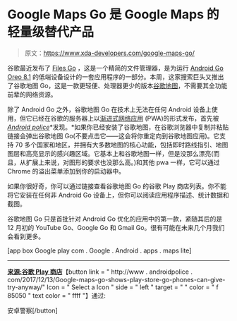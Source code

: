 # Google Maps Go 是 Google Maps 的轻量级替代产品

> 原文：<https://www.xda-developers.com/google-maps-go/>

谷歌最近发布了 [Files Go](https://www.xda-developers.com/google-go-smart-file-manager-leaked/) ，这是一个精简的文件管理器，是为运行 [Android Go Oreo 8.1](https://www.xda-developers.com/android-go-news/) 的低端设备设计的一套应用程序的一部分。本周，这家搜索巨头又推出了谷歌地图 Go，这是一款更轻便、处理器更少的版本[谷歌地图](http://xda-developers.com/tag/google-maps)，不需要其全功能前辈的网络资源。

除了 Android Go 之外，谷歌地图 Go 在技术上无法在任何 Android 设备上使用，但它已经在谷歌的服务器上以[渐进式网络应用](https://www.google.com/maps?force=qVTs2FOxxTmHHo79-pwa&source=mlapk) (PWA)的形式发布，首先被[*Android police*](http://www.androidpolice.com/2017/12/13/google-maps-go-shows-play-store-go-phones-can-give-try-anyway/)*发现。*如果你已经安装了谷歌地图，在谷歌浏览器中复制并粘贴链接会弹出谷歌地图 Go(不要点击它——这会将你重定向到谷歌地图应用)。它支持 70 多个国家和地区，并拥有大多数地图的核心功能，包括即时路线指引、地图图层和高亮显示的感兴趣区域。它基本上和谷歌地图一样，但是没那么漂亮(而且，从扩展上来说，对图形的要求也没那么高。)和其他 pwa 一样，它可以通过 Chrome 的溢出菜单添加到你的启动器中。

如果你很好奇，你可以通过链接查看谷歌地图 Go 的谷歌 Play 商店列表。你不能将它安装在任何非 Android Go 设备上，但你可以阅读应用程序描述、统计数据和截图。

谷歌地图 Go 只是首批针对 Android Go 优化的应用中的第一款，紧随其后的是 12 月初的 YouTube Go、Google Go 和 Gmail Go。很有可能在未来几个月我们会看到更多。

[app box Google play com . Google . Android . apps . maps lite]

* * *

[**来源:谷歌 Play 商店**](https://play.google.com/store/apps/details?id=com.google.android.apps.mapslite)【button link = " http://www . androidpolice . com/2017/12/13/Google-maps-go-shows-play-store-go-phones-can-give-try-anyway/" Icon = " Select a Icon " side = " left " target = " " color = " f 85050 " text color = " ffff "】通过:

安卓警察[/button]